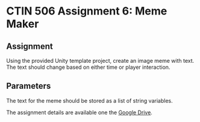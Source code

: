 # CTIN 506 Assignment 6: Meme Maker

## Assignment
Using the provided Unity template project, create an image meme with text. The text should change based on either time or player interaction.

## Parameters
The text for the meme should be stored as a list of string variables.

The assignment details are available one the [Google Drive](https://docs.google.com/document/d/1bYn6HdTxTc2k9QAJNDB0bSoOcYIseIS2wipEpWQ-x-U/edit?usp=sharing).
